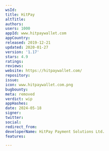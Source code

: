 ```yaml
---
wsId: 
title: HitPay
altTitle: 
authors: 
users: 1000
appId: www.hitpaywallet.com
appCountry: 
released: 2019-12-21
updated: 2020-01-27
version: '1.17'
stars: 4.9
ratings: 
reviews: 
website: https://hitpaywallet.com/
repository: 
issue: 
icon: www.hitpaywallet.com.png
bugbounty: 
meta: removed
verdict: wip
appHashes: 
date: 2024-05-18
signer: 
twitter: 
social: 
redirect_from: 
developerName: HitPay Payment Solutions Ltd.
features: 

---
```


